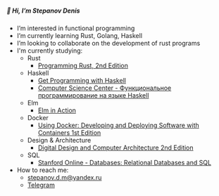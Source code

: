 ##### 👋 Hi, I’m Stepanov Denis
* I’m interested in functional programming
* I’m currently learning Rust, Golang, Haskell
* I’m looking to collaborate on the development of rust programs
* I'm currently studying:
  * Rust
    * [Programming Rust, 2nd Edition](https://www.oreilly.com/library/view/programming-rust-2nd/9781492052586/)
  * Haskell
    * [Get Programming with Haskell](https://www.manning.com/books/get-programming-with-haskell?query=Get%20Programming%20with%20Haskell)
    * [Computer Science Center - Функциональное программирование на языке Haskell](https://stepik.org/course/75/info)
  * Elm
    * [Elm in Action](https://www.manning.com/books/elm-in-action?query=Elm%20in%20Action)
  * Docker
    * [Using Docker: Developing and Deploying Software with Containers 1st Edition](https://www.amazon.com/Using-Docker-Developing-Deploying-Containers/dp/1491915765)
  * Design & Architecture
    * [Digital Design and Computer Architecture 2nd Edition](https://www.amazon.com/Digital-Design-Computer-Architecture-Harris/dp/0123944244)
  * SQL
    * [Stanford Online - Databases: Relational Databases and SQL](https://www.edx.org/course/databases-5-sql)
* How to reach me:
  * stepanov.d.m@yandex.ru
  * [Telegram](https://t.me/stepanov_d_m/)
